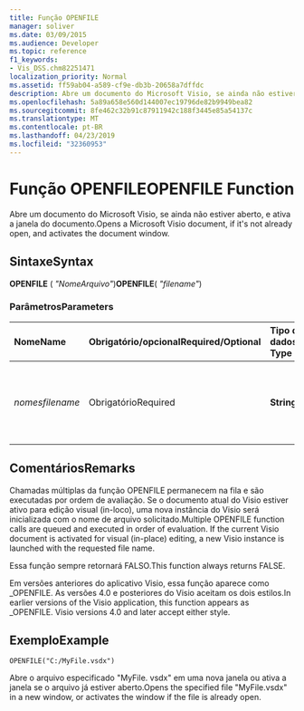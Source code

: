 ```yaml
---
title: Função OPENFILE
manager: soliver
ms.date: 03/09/2015
ms.audience: Developer
ms.topic: reference
f1_keywords:
- Vis_DSS.chm82251471
localization_priority: Normal
ms.assetid: ff59ab04-a589-cf9e-db3b-20658a7dffdc
description: Abre um documento do Microsoft Visio, se ainda não estiver aberto, e ativa a janela do documento.
ms.openlocfilehash: 5a89a658e560d144007ec19796de82b9949bea82
ms.sourcegitcommit: 8fe462c32b91c87911942c188f3445e85a54137c
ms.translationtype: MT
ms.contentlocale: pt-BR
ms.lasthandoff: 04/23/2019
ms.locfileid: "32360953"
---
```

# <a name="openfile-function"></a><span data-ttu-id="afccf-103">Função OPENFILE</span><span class="sxs-lookup"><span data-stu-id="afccf-103">OPENFILE Function</span></span>

<span data-ttu-id="afccf-104">Abre um documento do Microsoft Visio, se ainda não estiver aberto, e ativa a janela do documento.</span><span class="sxs-lookup"><span data-stu-id="afccf-104">Opens a Microsoft Visio document, if it's not already open, and activates the document window.</span></span>
  
## <a name="syntax"></a><span data-ttu-id="afccf-105">Sintaxe</span><span class="sxs-lookup"><span data-stu-id="afccf-105">Syntax</span></span>

 <span data-ttu-id="afccf-106">**OPENFILE** ( _"NomeArquivo"_)</span><span class="sxs-lookup"><span data-stu-id="afccf-106">**OPENFILE**( _"filename"_)</span></span>
  
### <a name="parameters"></a><span data-ttu-id="afccf-107">Parâmetros</span><span class="sxs-lookup"><span data-stu-id="afccf-107">Parameters</span></span>

|<span data-ttu-id="afccf-108">**Nome**</span><span class="sxs-lookup"><span data-stu-id="afccf-108">**Name**</span></span>|<span data-ttu-id="afccf-109">**Obrigatório/opcional**</span><span class="sxs-lookup"><span data-stu-id="afccf-109">**Required/Optional**</span></span>|<span data-ttu-id="afccf-110">**Tipo de dados**</span><span class="sxs-lookup"><span data-stu-id="afccf-110">**Data Type**</span></span>|<span data-ttu-id="afccf-111">**Descrição**</span><span class="sxs-lookup"><span data-stu-id="afccf-111">**Description**</span></span>|
|:-----|:-----|:-----|:-----|
| <span data-ttu-id="afccf-112">_nomes_</span><span class="sxs-lookup"><span data-stu-id="afccf-112">_filename_</span></span> <br/> |<span data-ttu-id="afccf-113">Obrigatório</span><span class="sxs-lookup"><span data-stu-id="afccf-113">Required</span></span>  <br/> |<span data-ttu-id="afccf-114">**String**</span><span class="sxs-lookup"><span data-stu-id="afccf-114">**String**</span></span> <br/> |<span data-ttu-id="afccf-115">O nome do arquivo, incluindo o caminho do arquivo, que você deseja abrir.</span><span class="sxs-lookup"><span data-stu-id="afccf-115">The name of the file, including file path, you want to open.</span></span>  <br/> |
   
## <a name="remarks"></a><span data-ttu-id="afccf-116">Comentários</span><span class="sxs-lookup"><span data-stu-id="afccf-116">Remarks</span></span>

<span data-ttu-id="afccf-p101">Chamadas múltiplas da função OPENFILE permanecem na fila e são executadas por ordem de avaliação. Se o documento atual do Visio estiver ativo para edição visual (in-loco), uma nova instância do Visio será inicializada com o nome de arquivo solicitado.</span><span class="sxs-lookup"><span data-stu-id="afccf-p101">Multiple OPENFILE function calls are queued and executed in order of evaluation. If the current Visio document is activated for visual (in-place) editing, a new Visio instance is launched with the requested file name.</span></span> 
  
<span data-ttu-id="afccf-119">Essa função sempre retornará FALSO.</span><span class="sxs-lookup"><span data-stu-id="afccf-119">This function always returns FALSE.</span></span> 
  
<span data-ttu-id="afccf-p102">Em versões anteriores do aplicativo Visio, essa função aparece como _OPENFILE. As versões 4.0 e posteriores do Visio aceitam os dois estilos.</span><span class="sxs-lookup"><span data-stu-id="afccf-p102">In earlier versions of the Visio application, this function appears as _OPENFILE. Visio versions 4.0 and later accept either style.</span></span> 
  
## <a name="example"></a><span data-ttu-id="afccf-122">Exemplo</span><span class="sxs-lookup"><span data-stu-id="afccf-122">Example</span></span>

 `OPENFILE("C:/MyFile.vsdx")`
  
<span data-ttu-id="afccf-123">Abre o arquivo especificado "MyFile. vsdx" em uma nova janela ou ativa a janela se o arquivo já estiver aberto.</span><span class="sxs-lookup"><span data-stu-id="afccf-123">Opens the specified file "MyFile.vsdx" in a new window, or activates the window if the file is already open.</span></span> 
  


